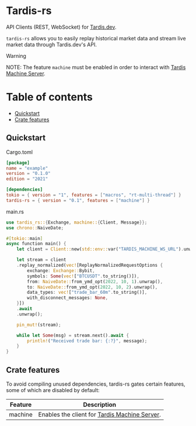 # Tardis-rs

API Clients (REST, WebSocket) for [Tardis.dev](https://tardis.dev).

`tardis-rs` allows you to easily replay historical market data and stream live market data through
Tardis.dev's API.


> [!WARNING]  
> NOTE: The feature `machine` must be enabled in order to interact with [Tardis Machine Server](https://docs.tardis.dev/api/tardis-machine).

# Table of contents

- [Quickstart](#quickstart)
- [Crate features](#crate-features)

## Quickstart

Cargo.toml

```toml
[package]
name = "example"
version = "0.1.0"
edition = "2021"

[dependencies]
tokio = { version = "1", features = ["macros", "rt-multi-thread"] }
tardis-rs = { version = "0.1", features = ["machine"] }
```

main.rs

```rust
use tardis_rs::{Exchange, machine::{Client, Message}};
use chrono::NaiveDate;

#[tokio::main]
async function main() {
    let client = Client::new(std::env::var("TARDIS_MACHINE_WS_URL").unwrap());

    let stream = client
    .replay_normalized(vec![ReplayNormalizedRequestOptions {
        exchange: Exchange::Bybit,
        symbols: Some(vec!["BTCUSDT".to_string()]),
        from: NaiveDate::from_ymd_opt(2022, 10, 1).unwrap(),
        to: NaiveDate::from_ymd_opt(2022, 10, 2).unwrap(),
        data_types: vec!["trade_bar_60m".to_string()],
        with_disconnect_messages: None,
    }])
    .await
    .unwrap();

    pin_mut!(stream);

    while let Some(msg) = stream.next().await {
        println!("Received trade bar: {:?}", message);
    }
}
```

## Crate features

To avoid compiling unused dependencies, tardis-rs gates certain features, some of
which are disabled by default:

| Feature    | Description                                                                                 |
|------------|---------------------------------------------------------------------------------------------|
| machine    | Enables the client for [Tardis Machine Server](https://docs.tardis.dev/api/tardis-machine). |
